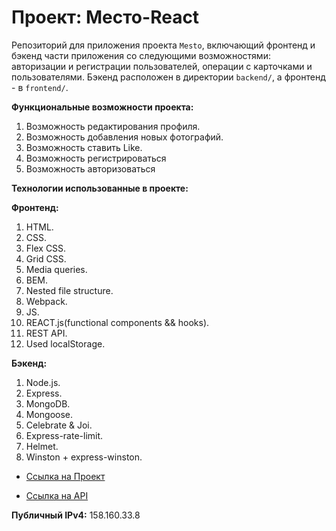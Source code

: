 # Проект: Место-React
Репозиторий для приложения проекта `Mesto`, включающий фронтенд и бэкенд части приложения со следующими возможностями: авторизации и регистрации пользователей, операции с карточками и пользователями. Бэкенд расположен в директории `backend/`, а фронтенд - в `frontend/`. 

**Функциональные возможности проекта:**
1. Возможность редактирования профиля.
2. Возможность добавления новых фотографий. 
3. Возможность ставить Like. 
4. Возможность регистрироваться
5. Возможность авторизоваться

**Технологии использованные в проекте:**

**Фронтенд:**
1. HTML.
2. CSS.
3. Flex CSS.
4. Grid CSS.
6. Media queries.
7. BEM.
8. Nested file structure.
9. Webpack.
10. JS.
11. REACT.js(functional components && hooks).
12. REST API.
13. Used localStorage.

**Бэкенд:**
1. Node.js.
2. Express.
3. MongoDB.
4. Mongoose.
5. Celebrate & Joi.
6. Express-rate-limit.
7. Helmet.
8. Winston + express-winston.

* [Ссылка на Проект](http://mestoproject.student.nomoredomains.icu)

* [Ссылка на API](http://api.mestoproject.student.nomoredomains.icu)

**Публичный IPv4:**
158.160.33.8
